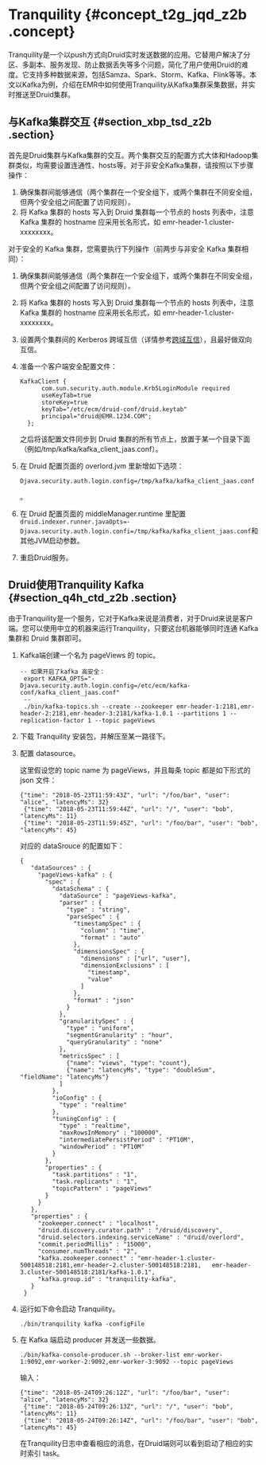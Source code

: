 # Tranquility {#concept_t2g_jqd_z2b .concept}

Tranquility是一个以push方式向Druid实时发送数据的应用。它替用户解决了分区、多副本、服务发现、防止数据丢失等多个问题，简化了用户使用Druid的难度。它支持多种数据来源，包括Samza、Spark、Storm、Kafka、Flink等等。本文以Kafka为例，介绍在EMR中如何使用Tranquility从Kafka集群采集数据，并实时推送至Druid集群。

## 与Kafka集群交互 {#section_xbp_tsd_z2b .section}

首先是Druid集群与Kafka集群的交互。两个集群交互的配置方式大体和Hadoop集群类似，均需要设置连通性、hosts等。对于非安全Kafka集群，请按照以下步骤操作：

1.  确保集群间能够通信（两个集群在一个安全组下，或两个集群在不同安全组，但两个安全组之间配置了访问规则）。
2.  将 Kafka 集群的 hosts 写入到 Druid 集群每一个节点的 hosts 列表中，注意 Kafka 集群的 hostname 应采用长名形式，如 emr-header-1.cluster-xxxxxxxx。

对于安全的 Kafka 集群，您需要执行下列操作（前两步与非安全 Kafka 集群相同）：

1.  确保集群间能够通信（两个集群在一个安全组下，或两个集群在不同安全组，但两个安全组之间配置了访问规则）。
2.  将 Kafka 集群的 hosts 写入到 Druid 集群每一个节点的 hosts 列表中，注意 Kafka 集群的 hostname 应采用长名形式，如 emr-header-1.cluster-xxxxxxxx。
3.  设置两个集群间的 Kerberos 跨域互信（详情参考[跨域互信](cn.zh-CN/用户指南/Kerberos认证/跨域互信.md#)），且最好做双向互信。
4.  准备一个客户端安全配置文件：

    ```
    KafkaClient {
          com.sun.security.auth.module.Krb5LoginModule required
          useKeyTab=true
          storeKey=true
          keyTab="/etc/ecm/druid-conf/druid.keytab"
          principal="druid@EMR.1234.COM";
      };
    ```

    之后将该配置文件同步到 Druid 集群的所有节点上，放置于某一个目录下面（例如/tmp/kafka/kafka\_client\_jaas.conf）。

5.  在 Druid 配置页面的 overlord.jvm 里新增如下选项：

    ```
    Djava.security.auth.login.config=/tmp/kafka/kafka_client_jaas.conf
    ```

    。

6.  在 Druid 配置页面的 middleManager.runtime 里配置`druid.indexer.runner.javaOpts=-Djava.security.auth.login.confi=/tmp/kafka/kafka_client_jaas.conf`和其他JVM启动参数。
7.  重启Druid服务。

## Druid使用Tranquility Kafka {#section_q4h_ctd_z2b .section}

由于Tranquility是一个服务，它对于Kafka来说是消费者，对于Druid来说是客户端。您可以使用中立的机器来运行Tranquility，只要这台机器能够同时连通 Kafka 集群和 Druid 集群即可。

1.  Kafka端创建一个名为 pageViews 的 topic。

    ```
    -- 如果开启了kafka 高安全：
     export KAFKA_OPTS="-Djava.security.auth.login.config=/etc/ecm/kafka-conf/kafka_client_jaas.conf"
     --
     ./bin/kafka-topics.sh --create --zookeeper emr-header-1:2181,emr-header-2:2181,emr-header-3:2181/kafka-1.0.1 --partitions 1 --replication-factor 1 --topic pageViews
    ```

2.  下载 Tranquility 安装包，并解压至某一路径下。
3.  配置 datasource。

    这里假设您的 topic name 为 pageViews，并且每条 topic 都是如下形式的 json 文件：

    ```
    {"time": "2018-05-23T11:59:43Z", "url": "/foo/bar", "user": "alice", "latencyMs": 32}
     {"time": "2018-05-23T11:59:44Z", "url": "/", "user": "bob", "latencyMs": 11}
     {"time": "2018-05-23T11:59:45Z", "url": "/foo/bar", "user": "bob", "latencyMs": 45}
    ```

    对应的 dataSrouce 的配置如下：

    ```
    {
       "dataSources" : {
         "pageViews-kafka" : {
           "spec" : {
             "dataSchema" : {
               "dataSource" : "pageViews-kafka",
               "parser" : {
                 "type" : "string",
                 "parseSpec" : {
                   "timestampSpec" : {
                     "column" : "time",
                     "format" : "auto"
                   },
                   "dimensionsSpec" : {
                     "dimensions" : ["url", "user"],
                     "dimensionExclusions" : [
                       "timestamp",
                       "value"
                     ]
                   },
                   "format" : "json"
                 }
               },
               "granularitySpec" : {
                 "type" : "uniform",
                 "segmentGranularity" : "hour",
                 "queryGranularity" : "none"
               },
               "metricsSpec" : [
                 {"name": "views", "type": "count"},
                 {"name": "latencyMs", "type": "doubleSum", "fieldName": "latencyMs"}
               ]
             },
             "ioConfig" : {
               "type" : "realtime"
             },
             "tuningConfig" : {
               "type" : "realtime",
               "maxRowsInMemory" : "100000",
               "intermediatePersistPeriod" : "PT10M",
               "windowPeriod" : "PT10M"
             }
           },
           "properties" : {
             "task.partitions" : "1",
             "task.replicants" : "1",
             "topicPattern" : "pageViews"
           }
         }
       },
       "properties" : {
         "zookeeper.connect" : "localhost",
         "druid.discovery.curator.path" : "/druid/discovery",
         "druid.selectors.indexing.serviceName" : "druid/overlord",
         "commit.periodMillis" : "15000",
         "consumer.numThreads" : "2",
         "kafka.zookeeper.connect" : "emr-header-1.cluster-500148518:2181,emr-header-2.cluster-500148518:2181,   emr-header-3.cluster-500148518:2181/kafka-1.0.1",
         "kafka.group.id" : "tranquility-kafka",
       }
     }
    ```

4.  运行如下命令启动 Tranquility。

    ```
    ./bin/tranquility kafka -configFile 
    ```

5.  在 Kafka 端启动 producer 并发送一些数据。

    ```
    ./bin/kafka-console-producer.sh --broker-list emr-worker-1:9092,emr-worker-2:9092,emr-worker-3:9092 --topic pageViews
    ```

    输入：

    ```
    {"time": "2018-05-24T09:26:12Z", "url": "/foo/bar", "user": "alice", "latencyMs": 32}
     {"time": "2018-05-24T09:26:13Z", "url": "/", "user": "bob", "latencyMs": 11}
     {"time": "2018-05-24T09:26:14Z", "url": "/foo/bar", "user": "bob", "latencyMs": 45}
    ```

    在Tranquility日志中查看相应的消息，在Druid端则可以看到启动了相应的实时索引 task。


